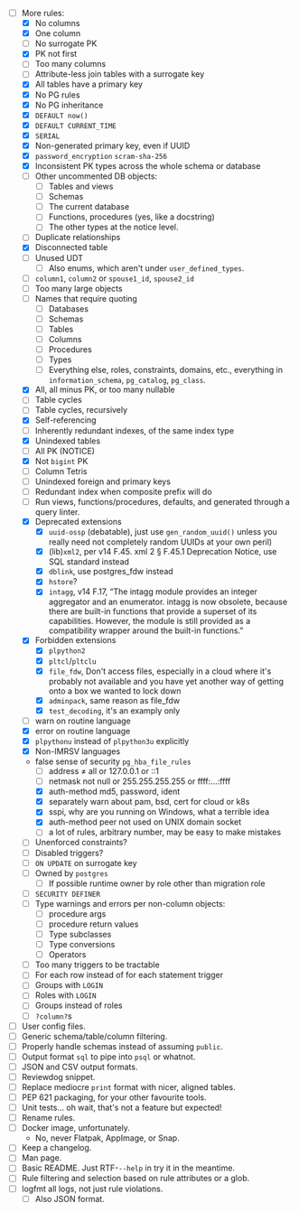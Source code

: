 - [ ] More rules:
    * [X] No columns
    * [X] One column
    * [ ] No surrogate PK
    * [X] PK not first
    * [ ] Too many columns
    * [ ] Attribute-less join tables with a surrogate key
    * [X] All tables have a primary key
    * [X] No PG rules
    * [X] No PG inheritance
    * [X] `DEFAULT now()`
    * [X] `DEFAULT CURRENT_TIME`
    * [X] `SERIAL`
    * [X] Non-generated primary key, even if UUID
    * [X] `password_encryption` `scram-sha-256`
    * [X] Inconsistent PK types across the whole schema or database
    * [ ] Other uncommented DB objects:
        + [ ] Tables and views
        + [ ] Schemas
        + [ ] The current database
        + [ ] Functions, procedures (yes, like a docstring)
        + [ ] The other types at the notice level.
    * [ ] Duplicate relationships
    * [X] Disconnected table
    * [ ] Unused UDT
        + [ ] Also enums, which aren't under `user_defined_types`.
    * [ ] `column1`, `column2` or `spouse1_id`, `spouse2_id`
    * [ ] Too many large objects
    * [ ] Names that require quoting
        + [ ] Databases
        + [ ] Schemas
        + [ ] Tables
        + [ ] Columns
        + [ ] Procedures
        + [ ] Types
        + [ ] Everything else, roles, constraints, domains, etc., everything in
              `information_schema`, `pg_catalog`, `pg_class`.
    * [X] All, all minus PK, or too many nullable
    * [ ] Table cycles
    * [ ] Table cycles, recursively
    * [X] Self-referencing
    * [ ] Inherently redundant indexes, of the same index type
    * [X] Unindexed tables
    * [ ] All PK (NOTICE)
    * [X] Not `bigint` PK
    * [ ] Column Tetris
    * [ ] Unindexed foreign and primary keys
    * [ ] Redundant index when composite prefix will do
    * [ ] Run views, functions/procedures, defaults, and generated through a query linter.
    * [X] Deprecated extensions
        + [X] `uuid-ossp` (debatable), just use `gen_random_uuid()` unless you really need not completely random UUIDs at your own peril)
        + [X] (lib)`xml2`, per v14 F.45. xml 2 § F.45.1 Deprecation Notice, use SQL standard instead
        + [X] `dblink`, use postgres_fdw instead
        + [X] `hstore`?
        + [X] `intagg`, v14 F.17, “The intagg module provides an integer aggregator and an enumerator. intagg is now obsolete, because there are built-in functions that provide a superset of its capabilities. However, the module is still provided as a compatibility wrapper around the built-in functions.”
    * [X] Forbidden extensions
        + [X] `plpython2`
        + [X] `pltcl`/`pltclu`
        + [X] `file_fdw`, Don't access files, especially in a cloud where it's probably not available and you have yet another way of getting onto a box we wanted to lock down
        + [X] `adminpack`, same reason as file_fdw
        + [X] `test_decoding`, it's an examply only
    * [ ] warn on routine language
    * [X] error on routine language
    * [X] `plpythonu` instead of `plpython3u` explicitly
    * [X] Non-IMRSV languages
    * false sense of security `pg_hba_file_rules`
        + [ ] address ≠ all or 127.0.0.1 or ::1
        + [ ] netmask not null or 255.255.255.255 or ffff:…:ffff
        + [X] auth-method md5, password, ident
        + [X] separately warn about pam, bsd, cert for cloud or k8s
        + [X] sspi, why are you running on Windows, what a terrible idea
        + [X] auth-method peer not used on UNIX domain socket
        + [ ] a lot of rules, arbitrary number, may be easy to make mistakes
    * [ ] Unenforced constraints?
    * [ ] Disabled triggers?
    * [ ] `ON UPDATE` on surrogate key
    * [ ] Owned by `postgres`
        + [ ] If possible runtime owner by role other than migration role
    * [ ] `SECURITY DEFINER`
    * [ ] Type warnings and errors per non-column objects:
        + [ ] procedure args
        + [ ] procedure return values
        + [ ] Type subclasses
        + [ ] Type conversions
        + [ ] Operators
    * [ ] Too many triggers to be tractable
    * [ ] For each row instead of for each statement trigger
    * [ ] Groups with `LOGIN`
    * [ ] Roles with `LOGIN`
    * [ ] Groups instead of roles
    * [ ] `?column?`s
- [ ] User config files.
- [ ] Generic schema/table/column filtering.
- [ ] Properly handle schemas instead of assuming `public`.
- [ ] Output format `sql` to pipe into `psql` or whatnot.
- [ ] JSON and CSV output formats.
- [ ] Reviewdog snippet.
- [ ] Replace mediocre `print` format with nicer, aligned tables.
- [ ] PEP 621 packaging, for your other favourite tools.
- [ ] Unit tests… oh wait, that's not a feature but expected!
- [ ] Rename rules.
- [ ] Docker image, unfortunately.
    * No, never Flatpak, AppImage, or Snap.
- [ ] Keep a changelog.
- [ ] Man page.
- [ ] Basic README. Just RTF-`--help` in try it in the meantime.
- [ ] Rule filtering and selection based on rule attributes or a glob.
- [ ] logfmt all logs, not just rule violations.
    * [ ] Also JSON format.
